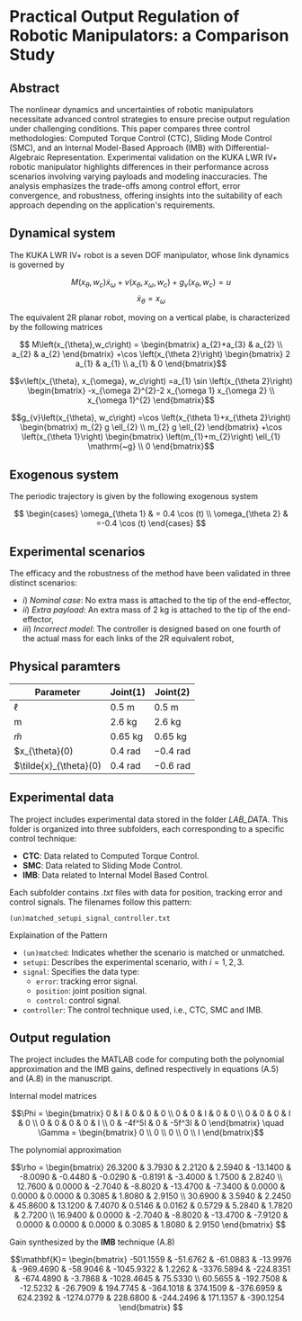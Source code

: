# Practical Output Regulation of Robotic Manipulators: a Comparison Study

## Abstract

The nonlinear dynamics and uncertainties of robotic manipulators necessitate advanced control strategies to ensure precise output regulation under challenging conditions. This paper compares three control methodologies: Computed Torque Control (CTC), Sliding Mode Control (SMC), and an Internal Model-Based Approach (IMB) with Differential-Algebraic Representation. Experimental validation on the KUKA LWR IV+ robotic manipulator highlights differences in their performance across scenarios involving varying payloads and modeling inaccuracies. The analysis emphasizes the trade-offs among control effort, error convergence, and robustness, offering insights into the suitability of each approach depending on the application's requirements.

## Dynamical system

The KUKA LWR IV+ robot is a seven DOF manipulator, whose link dynamics is governed by

$$    
M\left(x_{\theta},w_c\right) \dot{x}_{\omega}+v\left(x_{\theta}, x_{\omega},w_c\right)+g_{v}\left(x_{\theta},w_c\right) = u
$$
$$ 
\dot{x}_{\theta} = x_{\omega}
$$

The equivalent 2R planar robot, moving on a vertical plabe, is characterized by the following matrices

$$ 
M\left(x_{\theta},w_c\right)  =
\begin{bmatrix}
a_{2}+a_{3} & a_{2} \\
a_{2} & a_{2}
\end{bmatrix} +\cos \left(x_{\theta 2}\right)
\begin{bmatrix}
2 a_{1} & a_{1} \\
a_{1} & 0
\end{bmatrix}$$

$$v\left(x_{\theta}, x_{\omega}, w_c\right) =a_{1} \sin \left(x_{\theta 2}\right)
\begin{bmatrix}
-x_{\omega 2}^{2}-2 x_{\omega 1} x_{\omega 2} \\
x_{\omega 1}^{2}
\end{bmatrix}$$

$$g_{v}\left(x_{\theta}, w_c\right) =\cos \left(x_{\theta 1}+x_{\theta 2}\right)
\begin{bmatrix}
m_{2} g \ell_{2} \\
m_{2} g \ell_{2}
\end{bmatrix}
+\cos \left(x_{\theta 1}\right)
\begin{bmatrix}
\left(m_{1}+m_{2}\right) \ell_{1} \mathrm{~g} \\
0
\end{bmatrix}$$

## Exogenous system

The periodic trajectory is given by the following exogenous system

$$
\begin{cases}
\omega_{\theta 1} & = 0.4 \cos (t)  \\ 
\omega_{\theta 2} & =-0.4 \cos (t)
\end{cases}
$$

## Experimental scenarios

The efficacy and the robustness of the method have been validated in three distinct scenarios:

- $i)$ *Nominal case*: No extra mass is attached to the tip of the end-effector,    
- $ii)$ *Extra payload*: An extra mass of $2 \mathrm{~kg}$ is attached to the tip of the end-effector,
- $iii)$ *Incorrect model*: The controller is designed based on one fourth of the actual mass for each links of the $2 \mathrm{R}$ equivalent robot,


## Physical paramters

| Parameter        | Joint(1)       | Joint(2)       |
|------------------|----------------|----------------|
| $\ell$           | $0.5 \mathrm{~m}$ | $0.5 \mathrm{~m}$ |
| $\mathrm{m}$     | $2.6 \mathrm{~kg}$ | $2.6 \mathrm{~kg}$ |
| $\tilde{m}$      | $0.65 \mathrm{~kg}$ | $0.65 \mathrm{~kg}$ |
| $x_{\theta}(0)   | $0.4 \mathrm{~rad}$ | $-0.4 \mathrm{~rad}$ |
| $\tilde{x}_{\theta}(0)   | $0.4 \mathrm{~rad}$ | $-0.6 \mathrm{~rad}$ |

## Experimental data

The project includes experimental data stored in the folder *LAB_DATA*. This folder is organized into three subfolders, each corresponding to a specific control technique:
- **CTC**: Data related to Computed Torque Control.
- **SMC**: Data related to Sliding Mode Control.
- **IMB**: Data related to Internal Model Based Control.

Each subfolder contains *.txt* files with data for position, tracking error and control signals. The filenames follow this pattern:

    (un)matched_setupi_signal_controller.txt

Explaination of the Pattern
- `(un)matched`: Indicates whether the scenario is matched or unmatched.
- `setupi`: Describes the experimental scenario, with $i={1,2,3}$.
- `signal`: Specifies the data type:
    - `error`: tracking error signal.
    - `position`: joint position signal.
    - `control`: control signal.
- `controller`: The control technique used, i.e., CTC, SMC and IMB.


## Output regulation

The project includes the MATLAB code for computing both the polynomial approximation and the IMB gains, defined respectively in equations (A.5) and (A.8) in the manuscript.


Internal model matrices

$$\Phi =
\begin{bmatrix}
    0 & I & 0 & 0 & 0 \\
    0 & 0 & I & 0 & 0 \\
    0 & 0 & 0 & I & 0 \\
    0 & 0 & 0 & 0 & I \\
    0 & -4f^5I & 0 & -5f^3I & 0
\end{bmatrix}
\quad
\Gamma =
\begin{bmatrix}
    0 \\ 0 \\ 0 \\ 0 \\ I
\end{bmatrix}$$

The polynomial approximation

$$\rho = 
\begin{bmatrix}
26.3200 & 3.7930 & 2.2120 & 2.5940 & -13.1400 & -8.0090 & -0.4480 & -0.0290 & -0.8191 & -3.4000 & 1.7500 & 2.8240 \\
12.7600 & 0.0000 & -2.7040 & -8.8020 & -13.4700 & -7.3400 & 0.0000 & 0.0000 & 0.0000 & 0.3085 & 1.8080 & 2.9150 \\
30.6900 & 3.5940 & 2.2450 & 45.8600 & 13.1200 & 7.4070 & 0.5146 & 0.0162 & 0.5729 & 5.2840 & 1.7820 & 2.7200 \\
16.9400 & 0.0000 & -2.7040 & -8.8020 & -13.4700 & -7.9120 & 0.0000 & 0.0000 & 0.0000 & 0.3085 & 1.8080 & 2.9150
\end{bmatrix}
$$

Gain synthesized by the **IMB** technique (A.8)

$$\mathbf{K}=
\begin{bmatrix}
    -501.1559 & -51.6762 & -61.0883 & -13.9976 & -969.4690 & -58.9046 & -1045.9322 & 1.2262 & -3376.5894 & -224.8351 & -674.4890 & -3.7868 & -1028.4645 & 75.5330 \\
    60.5655 & -192.7508 & -12.5232 & -26.7909 & 194.7745 & -364.1018 & 374.1509 & -376.6959 & 624.2392 & -1274.0779 & 228.6800 & -244.2496 & 171.1357 & -390.1254
\end{bmatrix}
$$




